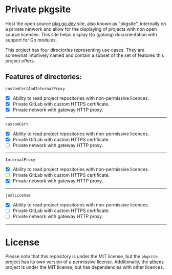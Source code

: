 # Private pkgsite

Host the open source [pkg.go.dev](https://pkg.go.dev) site, also known as "pkgsite", internally on a private network
and allow for the displaying of projects with non open source licenses. This site helps display Go (golang)
documentation with support for Go modules.

This project has four directories representing use cases. They are somewhat intuitively named and contain a subset of
the set of features this project offers.


## Features of directories:
`customCertAndInternalProxy`
- [x] Ability to read project repositories with non-permissive licences.
- [x] Private GitLab with custom HTTPS certificate.
- [x] Private network with gateway HTTP proxy.
___
`customCert`
- [x] Ability to read project repositories with non-permissive licences.
- [x] Private GitLab with custom HTTPS certificate.
- [ ] Private network with gateway HTTP proxy.
___
`InternalProxy`
- [x] Ability to read project repositories with non-permissive licences.
- [ ] Private GitLab with custom HTTPS certificate.
- [x] Private network with gateway HTTP proxy.
___
`justLicense`
- [x] Ability to read project repositories with non-permissive licences.
- [ ] Private GitLab with custom HTTPS certificate.
- [ ] Private network with gateway HTTP proxy.
___


# License
Please note that this repository is under the MIT license, but the `pkgsite` project has its own version of a permissive
license. Additionally, the [athens](https://github.com/gomods/athens) project is under the MIT license, but has
dependencies with other licences.
